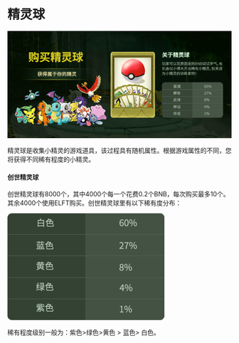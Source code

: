 # 精灵球

![](../.gitbook/assets/中文.png)

精灵球是收集小精灵的游戏道具，该过程具有随机属性。根据游戏属性的不同，您将获得不同稀有程度的小精灵。

#### 创世精灵球

创世精灵球有8000个，其中4000个每一个花费0.2个BNB，每次购买最多10个。其余4000个使用ELFT购买。创世精灵球里有以下稀有度分布：

![](/assets/import.png)

稀有程度级别一般为：紫色&gt;绿色&gt;黄色 &gt; 蓝色&gt; 白色。

